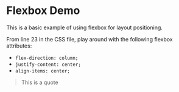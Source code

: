 # Flexbox Demo
This is a basic example of using flexbox for layout positioning.

From line 23 in the CSS file, play around with the following flexbox attributes:
- `flex-direction: column;`
- `justify-content: center;`
- `align-items: center;`

> This is a quote

